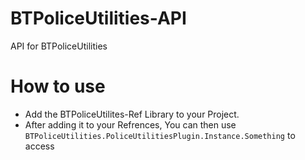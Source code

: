 # BTPoliceUtilities-API
API for BTPoliceUtilities

# How to use
- Add the BTPoliceUtilites-Ref Library to your Project.
- After adding it to your Refrences, You can then use 
``BTPoliceUtilities.PoliceUtilitiesPlugin.Instance.Something`` to access
